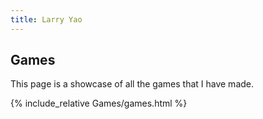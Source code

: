 ```yaml
---
title: Larry Yao
---
```


## Games

This page is a showcase of all the games that I have made.

{% include_relative Games/games.html %}
